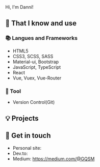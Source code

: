##

Hi, I'm Danni!

## 🧠 That I know and use
### 📚 Langues and Frameworks
- HTML5
- CSS3, SCSS, SASS
- Material-ui, Bootstrap
- JavaScript, TypeScript
- React
- Vue, Vuex, Vue-Router

### 🔧 Tool
- Version Control(Git)

## 💡 Projects

## 🔗 Get in touch
- Personal site: 
- Dev.to: 
- Medium: https://medium.com/@GQSM
